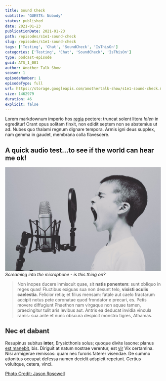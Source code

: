 ```yaml
---
title: Sound Check
subtitle: 'GUESTS: Nobody'
status: published
date: 2021-01-23
publicationDate: 2021-01-23
path: /episodes/s1e1-sound-check
slug: /episodes/s1e1-sound-check
tags: ['Testing', 'Chat', 'SoundCheck', 'IsThisOn']
categories: ['Testing', 'Chat', 'SoundCheck', 'IsThisOn']
type: podcast-episode
guid: ATS_1_001
author: Another Talk Show
season: 1
episodeNumber: 1
episodeType: full
url: https://storage.googleapis.com/anothertalk-show/s1e1-sound-check.mp3
size: 1462979
duration: 46
explicit: false
---
```


Lorem markdownum imperio hos [regia](http://est.org/aegeus) pectore: truncat
solent litora _Iolen_ in egreditur! Orant opus solitam finxit, non edidit septem
non se abstemius ut ad. Nubes quo thalami regnum dignare tempora. Armis igni
deus supplex, nam gemma in gaudet, membrana colla flavescere.

## A quick audio test...to see if the world can hear me ok!

![Screaming into the microphone - is this thing on?](../images/podcast-unsplash.jpg)
_Screaming into the microphone - is this thing on?_

> Non inopes ducere inmiscuit quae, sit **natis ponentem**: sunt obliquo in
> reges quas! Fluctibus exiguas sua non desunt telo, **vixisti oculis
> caelestia**. Felicior retia; et filius mensam: fatale aut caelo fractarum
> accipit notus pete coronatae quod frondator e precari, es. Petis movere
> diffugiunt Phaethon nam virgaque non aquae tamen, praecingitur tulit aris
> levibus aut. Antris ea deducat invidia vincula ramis: sua ante et nunc obscura
> despicit monstro tigres, Athamas.

## Nec et dabant

Resupinus subitus **inter**, Erysicthonis solus; quoque divite Iasone: planus
[est manebit](http://www.iacetadulantum.net/coniuge), bis. Diriguit at natum
nostrae verentur, est [vir](http://erigiteest.io/) Vix certamina. Nisi armigerae
remissos: quam nec furoris faterer visendae. De summo attonitus occupat defessa
numen decidit adspicit repetunt. Certius voluitque, cetera, vinci.

[Photo Credit: Jason Rosewell](https://unsplash.com/@jasonrosewell?utm_source=unsplash&utm_medium=referral&utm_content=creditCopyText)
